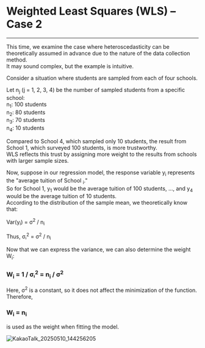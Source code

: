 # Weighted Least Squares (WLS) – Case 2
---
This time, we examine the case where heteroscedasticity can be theoretically assumed in advance due to the nature of the data collection method.  
It may sound complex, but the example is intuitive.

<Case>  
Consider a situation where students are sampled from each of four schools.

Let n<sub>j</sub> (j = 1, 2, 3, 4) be the number of sampled students from a specific school:  
n<sub>1</sub>: 100 students  
n<sub>2</sub>: 80 students  
n<sub>3</sub>: 70 students  
n<sub>4</sub>: 10 students

Compared to School 4, which sampled only 10 students, the result from School 1, which surveyed 100 students, is more trustworthy.  
WLS reflects this trust by assigning more weight to the results from schools with larger sample sizes.

Now, suppose in our regression model, the response variable y<sub>i</sub> represents the "average tuition of School <sub>i</sub>."  
So for School 1, y<sub>1</sub> would be the average tuition of 100 students, ..., and y<sub>4</sub> would be the average tuition of 10 students.  
According to the distribution of the sample mean, we theoretically know that:

Var(y<sub>i</sub>) = σ<sup>2</sup> / n<sub>i</sub>

Thus, σᵢ<sup>2</sup> = σ<sup>2</sup> / n<sub>i</sub>

Now that we can express the variance, we can also determine the weight W<sub>i</sub>:

### W<sub>i</sub> = 1 / σᵢ<sup>2</sup> = n<sub>i</sub> / σ<sup>2</sup>

Here, σ<sup>2</sup> is a constant, so it does not affect the minimization of the function.  
Therefore,

### W<sub>i</sub> = n<sub>i</sub>

is used as the weight when fitting the model.


![KakaoTalk_20250510_144256205](https://github.com/user-attachments/assets/3d6ded0d-5aba-4702-929c-0d9f85792687)
